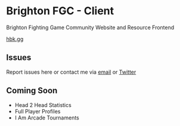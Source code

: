# Brighton FGC - Client

Brighton Fighting Game Community Website and Resource Frontend

[hbk.gg](https://hbk.gg)
## Issues

Report issues here or contact me via [email](mailto:maheshmakani@mkn.sh) or [Twitter](https://twitter.com/coldlink_)

## Coming Soon
- Head 2 Head Statistics
- Full Player Profiles
- I Am Arcade Tournaments